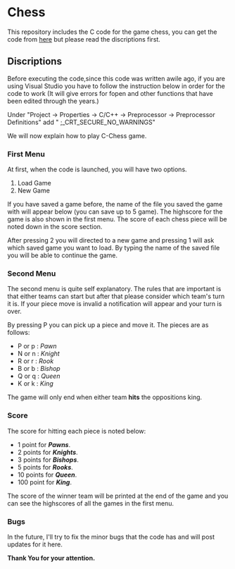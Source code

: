 # Chess
This repository includes the C code for the game chess, you can get the code from [here](https://github.com/kiazamiri/Chess/tree/master/Chess) but please read the discriptions first.
## Discriptions
Before executing the code,since this code was written awile ago, if you are using Visual Studio you have to follow the instruction below 
in order for the code to work (It will give errors for fopen and other functions that have been edited through the years.)

Under "Project -> Properties -> C/C++ -> Preprocessor -> Preprocessor Definitions" add " ;_CRT_SECURE_NO_WARNINGS"

We will now explain how to play C-Chess game.
### First Menu
At first, when the code is launched, you will have two options.
1. Load Game
2. New Game

If you have saved a game before, the name of the file you saved the game with will appear below (you can save up to 5 game). The highscore for the game is also 
shown in the first menu. The score of each chess piece will be noted down in the score section.

After pressing 2 you will directed to a new game and pressing 1 will ask which saved game you want to load. By typing the name of the
saved file you will be able to continue the game.
### Second Menu
The second menu is quite self explanatory. The rules that are important is that either teams can start but after that please consider 
which team's turn it is. If your piece move is invalid a notification will appear and your turn is over.

By pressing P you can pick up a piece and move it. The pieces are as follows:
- P or p : *Pawn*
- N or n : *Knight*
- R or r : *Rook*
- B or b : *Bishop*
- Q or q : *Queen*
- K or k : *King*

The game will only end when either team **hits** the oppositions king. 
### Score
The score for hitting each piece is noted below:
- 1 point for ***Pawns***.
- 2 points for ***Knights***.
- 3 points for ***Bishops***.
- 5 points  for ***Rooks***.
- 10 points for ***Queen***.
- 100 point for ***King***.

The score of the winner team will be printed at the end of the game and you can see the 
highscores of all the games in the first menu.
### Bugs
In the future, I'll try to fix the minor bugs that the code has and will post updates for it here.

**Thank You for your attention.**
